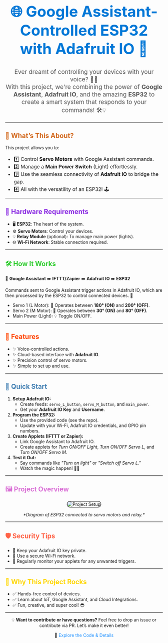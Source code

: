 <h1 align="center" style="font-size: 3rem; color: #0078D7;">🌐 Google Assistant-Controlled ESP32 with Adafruit IO 🌟</h1>

<p align="center" style="font-size: 1.2rem; color: #555;">Ever dreamt of controlling your devices with your voice? 🤖✨<br>
With this project, we're combining the power of <b>Google Assistant</b>, <b>Adafruit IO</b>, and the amazing <b>ESP32</b> to create a smart system that responds to your commands! 🛠️💡</p>

---

<h2 style="color: #D2691E;">🧐 What’s This About?</h2>
<p>This project allows you to:</p>
<ul style="font-size: 1rem; line-height: 1.5;">
  <li>1️⃣ Control <b>Servo Motors</b> with Google Assistant commands.</li>
  <li>2️⃣ Manage a <b>Main Power Switch</b> (Light) effortlessly.</li>
  <li>3️⃣ Use the seamless connectivity of <b>Adafruit IO</b> to bridge the gap.</li>
  <li>4️⃣ All with the versatility of an ESP32! 🕹️</li>
</ul>

---

<h2 style="color: #8A2BE2;">🔧 Hardware Requirements</h2>
<ul>
  <li>🖥️ <b>ESP32</b>: The heart of the system.</li>
  <li>⚙️ <b>Servo Motors</b>: Control your devices.</li>
  <li>💡 <b>Relay Module</b> (optional): To manage main power (lights).</li>
  <li>🌐 <b>Wi-Fi Network</b>: Stable connection required.</li>
</ul>

---

<h2 style="color: #32CD32;">🛠️ How It Works</h2>
<p>🎤 <b>Google Assistant</b> ➡️ <b>IFTTT/Zapier</b> ➡️ <b>Adafruit IO</b> ➡️ <b>ESP32</b></p>
<p>Commands sent to Google Assistant trigger actions in Adafruit IO, which are then processed by the ESP32 to control connected devices. 🚀</p>

<ul>
  <li>Servo 1 (L Motor): 🔄 Operates between <b>180° (ON)</b> and <b>200° (OFF)</b>.</li>
  <li>Servo 2 (M Motor): 🔄 Operates between <b>30° (ON)</b> and <b>80° (OFF)</b>.</li>
  <li>Main Power (Light): 💡 Toggle ON/OFF.</li>
</ul>

---

<h2 style="color: #FF4500;">🎯 Features</h2>
<ul>
  <li>✨ Voice-controlled actions.</li>
  <li>✨ Cloud-based interface with <b>Adafruit IO</b>.</li>
  <li>✨ Precision control of servo motors.</li>
  <li>✨ Simple to set up and use.</li>
</ul>

---

<h2 style="color: #4682B4;">🚀 Quick Start</h2>
<ol>
  <li><b>Setup Adafruit IO:</b>
    <ul>
      <li>Create feeds: <code>servo_L_button</code>, <code>servo_M_button</code>, and <code>main_power</code>.</li>
      <li>Get your <b>Adafruit IO Key</b> and <b>Username</b>.</li>
    </ul>
  </li>
  <li><b>Program the ESP32:</b>
    <ul>
      <li>Use the provided code (see the repo).</li>
      <li>Update with your Wi-Fi, Adafruit IO credentials, and GPIO pin numbers.</li>
    </ul>
  </li>
  <li><b>Create Applets (IFTTT or Zapier):</b>
    <ul>
      <li>Link Google Assistant to Adafruit IO.</li>
      <li>Create applets for <i>Turn ON/OFF Light</i>, <i>Turn ON/OFF Servo L</i>, and <i>Turn ON/OFF Servo M</i>.</li>
    </ul>
  </li>
  <li><b>Test it Out:</b>
    <ul>
      <li>Say commands like <i>"Turn on light"</i> or <i>"Switch off Servo L."</i></li>
      <li>Watch the magic happen! 🎩✨</li>
    </ul>
  </li>
</ol>

---

<h2 style="color: #DA70D6;">🖼️ Project Overview</h2>
<p align="center">
  <img src="https://via.placeholder.com/800x400" alt="Project Setup" style="border: 2px solid #555; border-radius: 10px;">
</p>
<p align="center"><i>*Diagram of ESP32 connected to servo motors and relay.*</i></p>

---

<h2 style="color: #FF6347;">🛡️ Security Tips</h2>
<ul>
  <li>🔐 Keep your Adafruit IO key private.</li>
  <li>🔐 Use a secure Wi-Fi network.</li>
  <li>🔐 Regularly monitor your applets for any unwanted triggers.</li>
</ul>

---

<h2 style="color: #FFD700;">🌟 Why This Project Rocks</h2>
<ul>
  <li>✅ Hands-free control of devices.</li>
  <li>✅ Learn about IoT, Google Assistant, and Cloud Integrations.</li>
  <li>✅ Fun, creative, and super cool! 😎</li>
</ul>

---

<p align="center">
  💡 <b>Want to contribute or have questions?</b>  
  Feel free to drop an issue or contribute via PR. Let’s make it even better!  
</p>

<p align="center">
  🔗 <a href="https://github.com/Probityrajdeep/google-assistant-with-adafruit" style="color: #1E90FF; text-decoration: none;">Explore the Code & Details</a>
</p>
